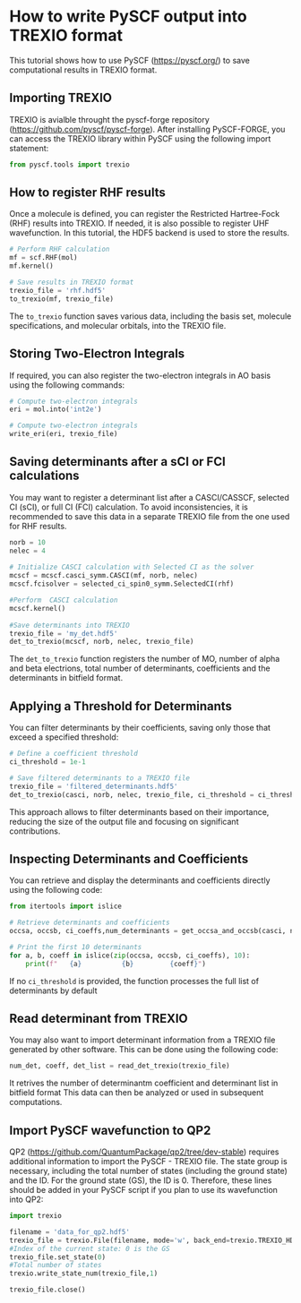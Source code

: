# How to write PySCF output into TREXIO format

This tutorial shows how to use PySCF (https://pyscf.org/) to save computational results in TREXIO format. 

## Importing TREXIO

TREXIO is avialble throught the pyscf-forge repository (https://github.com/pyscf/pyscf-forge). After installing PySCF-FORGE, you can access the TREXIO library within PySCF using the following import statement:

```python
from pyscf.tools import trexio
```

## How to register RHF results

Once a molecule is defined, you can register the Restricted Hartree-Fock (RHF) results into TREXIO. If needed, it is also possible to register UHF wavefunction.
In this tutorial, the HDF5 backend is used to store the results.

```python
# Perform RHF calculation
mf = scf.RHF(mol)
mf.kernel()

# Save results in TREXIO format
trexio_file = 'rhf.hdf5'
to_trexio(mf, trexio_file)
```
The ```to_trexio``` function saves various data, including the basis set, molecule specifications, and molecular orbitals, into the TREXIO file.

## Storing Two-Electron Integrals
 
If required, you can also register the two-electron integrals in AO basis using the following commands:

```python
# Compute two-electron integrals
eri = mol.into('int2e')

# Compute two-electron integrals
write_eri(eri, trexio_file)
```

## Saving determinants after a sCI or FCI calculations

You may want to register a determinant list after a CASCI/CASSCF, selected CI (sCI), or full CI (FCI) calculation. To avoid inconsistencies, it is recommended to save this data in a separate TREXIO file from the one used for RHF results.


```python
norb = 10
nelec = 4
                          
# Initialize CASCI calculation with Selected CI as the solver
mcscf = mcscf.casci_symm.CASCI(mf, norb, nelec)
mcscf.fcisolver = selected_ci_spin0_symm.SelectedCI(rhf)

#Perform  CASCI calculation
mcscf.kernel()
 
#Save determinants into TREXIO
trexio_file = 'my_det.hdf5'
det_to_trexio(mcscf, norb, nelec, trexio_file)
```

The ```det_to_trexio``` function registers the number of MO, number of alpha and beta electrions, total number of determinants, coefficients and the determinants in bitfield format.

## Applying a Threshold for Determinants
You can filter determinants by their coefficients, saving only those that exceed a specified threshold:

```python
# Define a coefficient threshold
ci_threshold = 1e-1

# Save filtered determinants to a TREXIO file
trexio_file = 'filtered_determinants.hdf5'
det_to_trexio(casci, norb, nelec, trexio_file, ci_threshold = ci_threshold )
```

This approach allows to filter determinants based on their importance, reducing the size of the output file and focusing on significant contributions.

## Inspecting Determinants and Coefficients
You can retrieve and display the determinants and coefficients directly using the following code:

```python
from itertools import islice

# Retrieve determinants and coefficients
occsa, occsb, ci_coeffs,num_determinants = get_occsa_and_occsb(casci, norb, nelec, ci_threshold = ci_threshold)

# Print the first 10 determinants
for a, b, coeff in islice(zip(occsa, occsb, ci_coeffs), 10):
    print(f"   {a}          {b}         {coeff}")
```
If no ```ci_threshold``` is provided, the function processes the full list of determinants by default

## Read determinant from TREXIO
You may also want to import determinant information from a TREXIO file generated by other software. This can be done using the following code:

```python
num_det, coeff, det_list = read_det_trexio(trexio_file)
```
It retrives the number of determinantm coefficient and determinant list in bitfield format
This data can then be analyzed or used in subsequent computations.

## Import PySCF wavefunction to QP2
QP2 (https://github.com/QuantumPackage/qp2/tree/dev-stable) requires additional information to import the PySCF - TREXIO file. The state group is necessary, including the total number of states (including the ground state) and the ID. For the ground state (GS), the ID is 0. Therefore, these lines should be added in your PySCF script if you plan to use its wavefunction into QP2:

```python
import trexio

filename = 'data_for_qp2.hdf5'
trexio_file = trexio.File(filename, mode='w', back_end=trexio.TREXIO_HDF5)
#Index of the current state: 0 is the GS
trexio_file.set_state(0)
#Total number of states
trexio.write_state_num(trexio_file,1) 

trexio_file.close()
```

